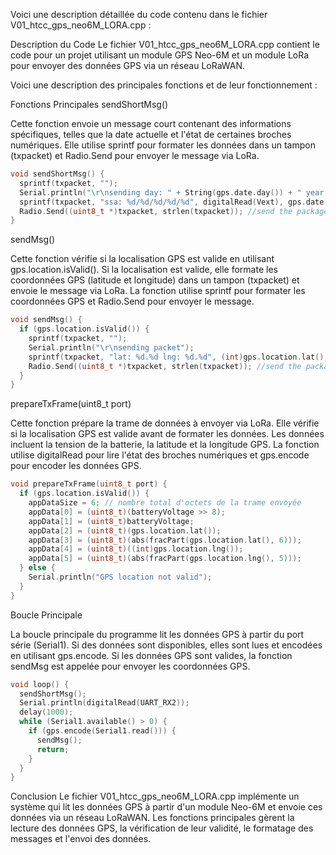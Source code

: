 Voici une description détaillée du code contenu dans le fichier V01_htcc_gps_neo6M_LORA.cpp :

Description du Code
Le fichier V01_htcc_gps_neo6M_LORA.cpp contient le code pour un projet utilisant un module GPS Neo-6M et un module LoRa pour envoyer des données GPS via un réseau LoRaWAN. 


Voici une description des principales fonctions et de leur fonctionnement :

Fonctions Principales
sendShortMsg()

Cette fonction envoie un message court contenant des informations spécifiques, telles que la date actuelle et l'état de certaines broches numériques.
Elle utilise sprintf pour formater les données dans un tampon (txpacket) et Radio.Send pour envoyer le message via LoRa.
```cpp
void sendShortMsg() {
  sprintf(txpacket, "");
  Serial.println("\r\nsending day: " + String(gps.date.day()) + " year " + String(gps.date.year()));
  sprintf(txpacket, "ssa: %d/%d/%d/%d/%d", digitalRead(Vext), gps.date.day(), gps.date.month(), gps.date.year(), digitalRead(UART_RX2));
  Radio.Send((uint8_t *)txpacket, strlen(txpacket)); //send the package out
}
```
sendMsg()

Cette fonction vérifie si la localisation GPS est valide en utilisant gps.location.isValid().
Si la localisation est valide, elle formate les coordonnées GPS (latitude et longitude) dans un tampon (txpacket) et envoie le message via LoRa.
La fonction utilise sprintf pour formater les coordonnées GPS et Radio.Send pour envoyer le message.
```cpp
void sendMsg() {
  if (gps.location.isValid()) {
    sprintf(txpacket, "");
    Serial.println("\r\nsending packet");
    sprintf(txpacket, "lat: %d.%d lng: %d.%d", (int)gps.location.lat(), abs(fracPart(gps.location.lat(), 6)), (int)gps.location.lng(), abs(fracPart(gps.location.lng(), 5)));
    Radio.Send((uint8_t *)txpacket, strlen(txpacket)); //send the package out
  }
}
```
prepareTxFrame(uint8_t port)

Cette fonction prépare la trame de données à envoyer via LoRa.
Elle vérifie si la localisation GPS est valide avant de formater les données.
Les données incluent la tension de la batterie, la latitude et la longitude GPS.
La fonction utilise digitalRead pour lire l'état des broches numériques et gps.encode pour encoder les données GPS.
```cpp
void prepareTxFrame(uint8_t port) {
  if (gps.location.isValid()) {
    appDataSize = 6; // nombre total d'octets de la trame envoyée
    appData[0] = (uint8_t)(batteryVoltage >> 8);
    appData[1] = (uint8_t)batteryVoltage;
    appData[2] = (uint8_t)(gps.location.lat());
    appData[3] = (uint8_t)(abs(fracPart(gps.location.lat(), 6)));
    appData[4] = (uint8_t)((int)gps.location.lng());
    appData[5] = (uint8_t)(abs(fracPart(gps.location.lng(), 5)));
  } else {
    Serial.println("GPS location not valid");
  }
}
```
Boucle Principale

La boucle principale du programme lit les données GPS à partir du port série (Serial1).
Si des données sont disponibles, elles sont lues et encodées en utilisant gps.encode.
Si les données GPS sont valides, la fonction sendMsg est appelée pour envoyer les coordonnées GPS.
```cpp
void loop() {
  sendShortMsg();
  Serial.println(digitalRead(UART_RX2));
  delay(1000);
  while (Serial1.available() > 0) {
    if (gps.encode(Serial1.read())) {
      sendMsg();
      return;
    }
  }
}
```


Conclusion
Le fichier V01_htcc_gps_neo6M_LORA.cpp implémente un système qui lit les données GPS à partir d'un module Neo-6M et envoie ces données via un réseau LoRaWAN. Les fonctions principales gèrent la lecture des données GPS, la vérification de leur validité, le formatage des messages et l'envoi des données.